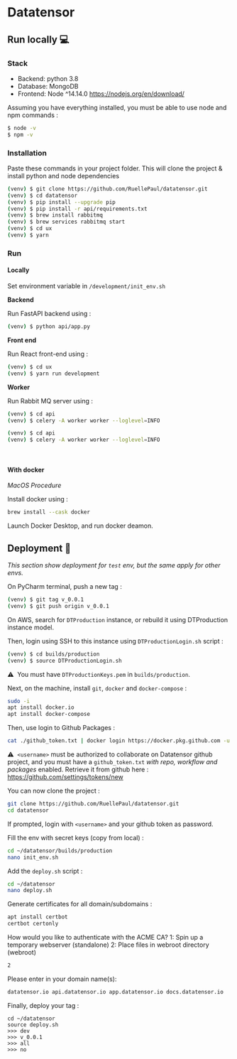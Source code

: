 # Datatensor

## Run locally :computer: 

### Stack 
- Backend: python 3.8
- Database: MongoDB
- Frontend: Node ^14.14.0 https://nodejs.org/en/download/

Assuming you have everything installed, you must be able to use node and npm commands :

```bash
$ node -v
$ npm -v
```

### Installation 

Paste these commands in your project folder. This will clone the project & install python and node dependencies

```bash
(venv) $ git clone https://github.com/RuellePaul/datatensor.git
(venv) $ cd datatensor
(venv) $ pip install --upgrade pip
(venv) $ pip install -r api/requirements.txt
(venv) $ brew install rabbitmq
(venv) $ brew services rabbitmq start
(venv) $ cd ux
(venv) $ yarn
```

### Run

#### Locally

Set environment variable in `/development/init_env.sh`

**Backend**

Run FastAPI backend using :

```bash
(venv) $ python api/app.py
```

**Front end**

Run React front-end using :

```bash
(venv) $ cd ux
(venv) $ yarn run development
```

**Worker**

Run Rabbit MQ server using :

```bash
(venv) $ cd api
(venv) $ celery -A worker worker --loglevel=INFO
```

```bash
(venv) $ cd api
(venv) $ celery -A worker worker --loglevel=INFO
```

<br/>

#### With docker 

_MacOS Procedure_

Install docker using :

```bash
brew install --cask docker
```

Launch Docker Desktop, and run docker deamon.


## Deployment :bow_and_arrow:

_This section show deployment for `test` env, but the same apply for other envs._

On PyCharm terminal, push a new tag :

```bash
(venv) $ git tag v_0.0.1
(venv) $ git push origin v_0.0.1
```


On AWS, search for `DTProduction` instance, or rebuild it using DTProduction instance model.

Then, login using SSH to this instance using `DTProductionLogin.sh` script :

```bash
(venv) $ cd builds/production
(venv) $ source DTProductionLogin.sh
```

⚠️&nbsp;&nbsp;You must have `DTProductionKeys.pem` in `builds/production`.

Next, on the machine, install `git`, `docker` and `docker-compose` :

```bash
sudo -i
apt install docker.io
apt install docker-compose
```

Then, use login to Github Packages :

```bash
cat ./github_token.txt | docker login https://docker.pkg.github.com -u <username> --password-stdin
```

⚠️&nbsp;&nbsp;`<username>` must be authorized to collaborate on Datatensor github project, and you must have a `github_token.txt` *with repo, workflow and packages* enabled. 
Retrieve it from github here : https://github.com/settings/tokens/new

You can now clone the project :

```bash
git clone https://github.com/RuellePaul/datatensor.git
cd datatensor
```

If prompted, login with `<username>` and your github token as password.

Fill the env with secret keys (copy from local) :

```bash
cd ~/datatensor/builds/production
nano init_env.sh
```

Add the `deploy.sh` script :

```bash
cd ~/datatensor
nano deploy.sh
```

Generate certificates for all domain/subdomains :

```bash
apt install certbot
certbot certonly
```

How would you like to authenticate with the ACME CA?
1: Spin up a temporary webserver (standalone)
2: Place files in webroot directory (webroot)
```bash
2
```
Please enter in your domain name(s): 
```bash
datatensor.io api.datatensor.io app.datatensor.io docs.datatensor.io
```

Finally, deploy your tag :

```
cd ~/datatensor
source deploy.sh
>>> dev
>>> v_0.0.1
>>> all
>>> no
```

